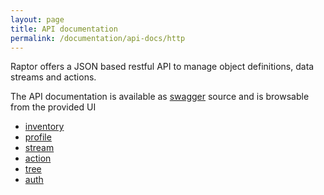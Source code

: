 ```yaml
---
layout: page
title: API documentation
permalink: /documentation/api-docs/http
---
```


Raptor offers a JSON based restful API to manage object definitions, data streams and actions.

The API documentation is available as [swagger](http://swagger.io/) source and is browsable from the provided UI

<!--
- Object, Data and Action management [Browse](http://petstore.swagger.io/?url=http://api.raptorbox.eu/swagger.yaml) or [YAML source](http://api.raptorbox.eu/swagger.yaml)
- Authentication and Authorization [Browse](http://petstore.swagger.io/?url=http://api.raptorbox.eu/auth/v2/api-docs) or [YAML source](http://api.raptorbox.eu/auth/v2/api-docs)
-->

- [inventory](https://petstore.swagger.io/?url=https://raptorbox.github.io/swagger/api/raptor-inventory/swagger.json)
- [profile](https://petstore.swagger.io/?url=https://raptorbox.github.io/swagger/api/raptor-profile/swagger.json)
- [stream](https://petstore.swagger.io/?url=https://raptorbox.github.io/swagger/api/raptor-stream/swagger.json)
- [action](https://petstore.swagger.io/?url=https://raptorbox.github.io/swagger/api/raptor-action/swagger.json)
- [tree](https://petstore.swagger.io/?url=https://raptorbox.github.io/swagger/api/raptor-tree/swagger.json)
- [auth](https://petstore.swagger.io/?url=https://raptorbox.github.io/swagger/api/raptor-auth/swagger.json)
